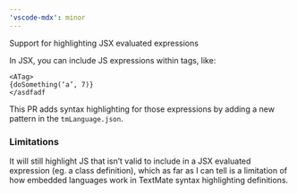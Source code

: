 ```yaml
---
'vscode-mdx': minor
---
```


Support for highlighting JSX evaluated expressions

In JSX, you can include JS expressions within tags, like:
```
<ATag>
{doSomething(‘a’, 7)}
</asdfadf
```

This PR adds syntax highlighting for those expressions by adding a new pattern in the `tmLanguage.json`.

### Limitations
It will still highlight JS that isn’t valid to include in a JSX evaluated expression (eg. a class definition), which as far as I can tell is a limitation of how embedded languages work in TextMate syntax highlighting definitions.
